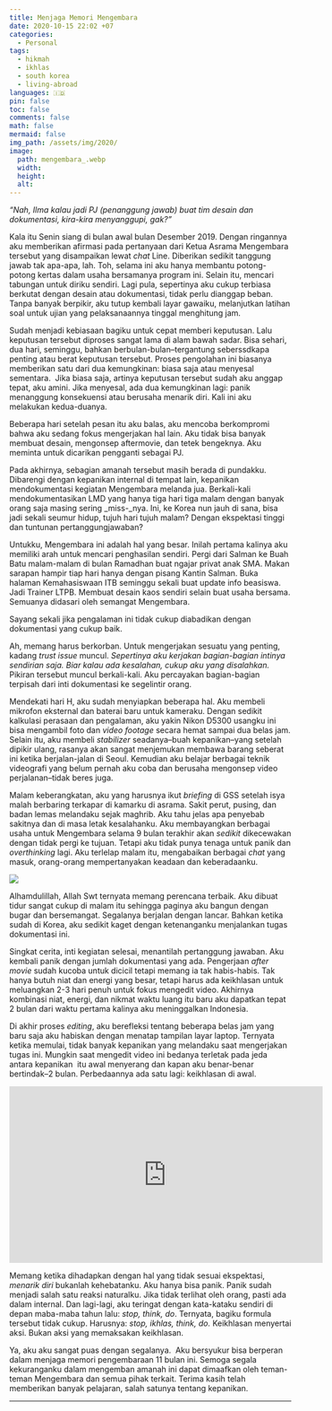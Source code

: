 ```yaml
---
title: Menjaga Memori Mengembara
date: 2020-10-15 22:02 +07
categories:
  - Personal
tags:
  - hikmah
  - ikhlas
  - south korea
  - living-abroad
languages: 🇮🇩
pin: false
toc: false
comments: false
math: false
mermaid: false
img_path: /assets/img/2020/
image:
  path: mengembara_.webp
  width:
  height:
  alt:
---
```


_“Nah, Ilma kalau jadi PJ (penanggung jawab) buat tim desain dan dokumentasi, kira-kira menyanggupi, gak?”_

Kala itu Senin siang di bulan awal bulan Desember 2019. Dengan ringannya aku memberikan afirmasi pada pertanyaan dari Ketua Asrama Mengembara tersebut yang disampaikan lewat _chat_ Line. Diberikan sedikit tanggung jawab tak apa-apa, lah. Toh, selama ini aku hanya membantu potong-potong kertas dalam usaha bersamanya program ini. Selain itu, mencari tabungan untuk diriku sendiri. Lagi pula, sepertinya aku cukup terbiasa berkutat dengan desain atau dokumentasi, tidak perlu dianggap beban. Tanpa banyak berpikir, aku tutup kembali layar gawaiku, melanjutkan latihan soal untuk ujian yang pelaksanaannya tinggal menghitung jam.

Sudah menjadi kebiasaan bagiku untuk cepat memberi keputusan. Lalu keputusan tersebut diproses sangat lama di alam bawah sadar. Bisa sehari, dua hari, seminggu, bahkan berbulan-bulan–tergantung seberssdkapa penting atau berat keputusan tersebut. Proses pengolahan ini biasanya memberikan satu dari dua kemungkinan: biasa saja atau menyesal sementara.  Jika biasa saja, artinya keputusan tersebut sudah aku anggap tepat, aku amini. Jika menyesal, ada dua kemungkinan lagi: panik menanggung konsekuensi atau berusaha menarik diri. Kali ini aku melakukan kedua-duanya.

Beberapa hari setelah pesan itu aku balas, aku mencoba berkompromi bahwa aku sedang fokus mengerjakan hal lain. Aku tidak bisa banyak membuat desain, mengonsep aftermovie, dan tetek bengeknya. Aku meminta untuk dicarikan pengganti sebagai PJ.

Pada akhirnya, sebagian amanah tersebut masih berada di pundakku. Dibarengi dengan kepanikan internal di tempat lain, kepanikan mendokumentasi kegiatan Mengembara melanda jua. Berkali-kali mendokumentasikan LMD yang hanya tiga hari tiga malam dengan banyak orang saja masing sering _miss-_nya. Ini, ke Korea nun jauh di sana, bisa jadi sekali seumur hidup, tujuh hari tujuh malam? Dengan ekspektasi tinggi dan tuntunan pertanggungjawaban?

Untukku, Mengembara ini adalah hal yang besar. Inilah pertama kalinya aku memiliki arah untuk mencari penghasilan sendiri. Pergi dari Salman ke Buah Batu malam-malam di bulan Ramadhan buat ngajar privat anak SMA. Makan sarapan hampir tiap hari hanya dengan pisang Kantin Salman. Buka halaman Kemahasiswaan ITB seminggu sekali buat update info beasiswa. Jadi Trainer LTPB. Membuat desain kaos sendiri selain buat usaha bersama. Semuanya didasari oleh semangat Mengembara.

Sayang sekali jika pengalaman ini tidak cukup diabadikan dengan dokumentasi yang cukup baik.

Ah, memang harus berkorban. Untuk mengerjakan sesuatu yang penting, kadang _trust issue_ muncul. _Sepertinya aku kerjakan bagian-bagian intinya sendirian saja. Biar kalau ada kesalahan, cukup aku yang disalahkan._ Pikiran tersebut muncul berkali-kali. Aku percayakan bagian-bagian terpisah dari inti dokumentasi ke segelintir orang.

Mendekati hari H, aku sudah menyiapkan beberapa hal. Aku membeli mikrofon eksternal dan baterai baru untuk kameraku. Dengan sedikit kalkulasi perasaan dan pengalaman, aku yakin Nikon D5300 usangku ini bisa mengambil foto dan _video footage_ secara hemat sampai dua belas jam. Selain itu, aku membeli _stabilizer_ seadanya–buah kepanikan–yang setelah dipikir ulang, rasanya akan sangat menjemukan membawa barang seberat ini ketika berjalan-jalan di Seoul. Kemudian aku belajar berbagai teknik videografi yang belum pernah aku coba dan berusaha mengonsep video perjalanan–tidak beres juga.

Malam keberangkatan, aku yang harusnya ikut _briefing_ di GSS setelah isya malah berbaring terkapar di kamarku di asrama. Sakit perut, pusing, dan badan lemas melandaku sejak maghrib. Aku tahu jelas apa penyebab sakitnya dan di masa letak kesalahanku. Aku membayangkan berbagai usaha untuk Mengembara selama 9 bulan terakhir akan _sedikit_ dikecewakan dengan tidak pergi ke tujuan. Tetapi aku tidak punya tenaga untuk panik dan _overthinking_ lagi. Aku terlelap malam itu, mengabaikan berbagai _chat_ yang masuk, orang-orang mempertanyakan keadaan dan keberadaanku.

![](mengembara.png)

Alhamdulillah, Allah Swt ternyata memang perencana terbaik. Aku dibuat tidur sangat cukup di malam itu sehingga paginya aku bangun dengan bugar dan bersemangat. Segalanya berjalan dengan lancar. Bahkan ketika sudah di Korea, aku sedikit kaget dengan ketenanganku menjalankan tugas dokumentasi ini.

Singkat cerita, inti kegiatan selesai, menantilah pertanggung jawaban. Aku kembali panik dengan jumlah dokumentasi yang ada. Pengerjaan _after movie_ sudah kucoba untuk dicicil tetapi memang ia tak habis-habis. Tak hanya butuh niat dan energi yang besar, tetapi harus ada keikhlasan untuk meluangkan 2-3 hari penuh untuk fokus mengedit video. Akhirnya kombinasi niat, energi, dan nikmat waktu luang itu baru aku dapatkan tepat 2 bulan dari waktu pertama kalinya aku meninggalkan Indonesia.

Di akhir proses _editing_, aku berefleksi tentang beberapa belas jam yang baru saja aku habiskan dengan menatap tampilan layar laptop. Ternyata ketika memulai, tidak banyak kepanikan yang melandaku saat mengerjakan tugas ini. Mungkin saat mengedit video ini bedanya terletak pada jeda antara kepanikan  itu awal menyerang dan kapan aku benar-benar bertindak–2 bulan. Perbedaannya ada satu lagi: keikhlasan di awal.

<iframe width="560" height="315" src="https://www.youtube.com/embed/B7gKnZckkqI" title="YouTube video player" frameborder="0" allow="accelerometer; autoplay; clipboard-write; encrypted-media; gyroscope; picture-in-picture" allowfullscreen></iframe>

Memang ketika dihadapkan dengan hal yang tidak sesuai ekspektasi, _menarik diri_ bukanlah kehebatanku. Aku hanya bisa panik. Panik sudah menjadi salah satu reaksi naturalku. Jika tidak terlihat oleh orang, pasti ada dalam internal. Dan lagi-lagi, aku teringat dengan kata-kataku sendiri di depan maba-maba tahun lalu: _stop, think, do_. Ternyata, bagiku formula tersebut tidak cukup. Harusnya: _stop, ikhlas, think, do._ Keikhlasan menyertai aksi. Bukan aksi yang memaksakan keikhlasan.

Ya, aku aku sangat puas dengan segalanya.  Aku bersyukur bisa berperan dalam menjaga memori pengembaraan 11 bulan ini. Semoga segala kekuranganku dalam mengemban amanah ini dapat dimaafkan oleh teman-teman Mengembara dan semua pihak terkait. Terima kasih telah memberikan banyak pelajaran, salah satunya tentang kepanikan.

***